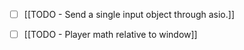 - [ ] [[TODO - Send a single input object through asio.]]

- [ ] [[TODO - Player math relative to window]]

